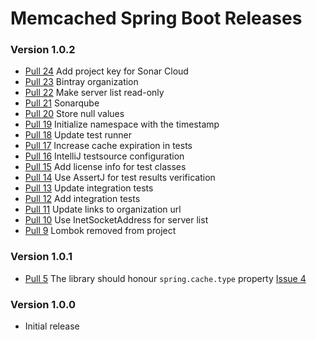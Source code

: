 # Memcached Spring Boot Releases #

### Version 1.0.2 ###

* [Pull 24](https://github.com/sixhours-team/memcached-spring-boot/pull/24) Add project key for Sonar Cloud
* [Pull 23](https://github.com/sixhours-team/memcached-spring-boot/pull/23) Bintray organization
* [Pull 22](https://github.com/sixhours-team/memcached-spring-boot/pull/22) Make server list read-only
* [Pull 21](https://github.com/sixhours-team/memcached-spring-boot/pull/21) Sonarqube
* [Pull 20](https://github.com/sixhours-team/memcached-spring-boot/pull/20) Store null values
* [Pull 19](https://github.com/sixhours-team/memcached-spring-boot/pull/19) Initialize namespace with the timestamp
* [Pull 18](https://github.com/sixhours-team/memcached-spring-boot/pull/18) Update test runner
* [Pull 17](https://github.com/sixhours-team/memcached-spring-boot/pull/17) Increase cache expiration in tests
* [Pull 16](https://github.com/sixhours-team/memcached-spring-boot/pull/16) IntelliJ testsource configuration
* [Pull 15](https://github.com/sixhours-team/memcached-spring-boot/pull/15) Add license info for test classes
* [Pull 14](https://github.com/sixhours-team/memcached-spring-boot/pull/14) Use AssertJ for test results verification
* [Pull 13](https://github.com/sixhours-team/memcached-spring-boot/pull/13) Update integration tests
* [Pull 12](https://github.com/sixhours-team/memcached-spring-boot/pull/12) Add integration tests
* [Pull 11](https://github.com/sixhours-team/memcached-spring-boot/pull/11) Update links to organization url
* [Pull 10](https://github.com/sixhours-team/memcached-spring-boot/pull/10) Use InetSocketAddress for server list
* [Pull 9](https://github.com/sixhours-team/memcached-spring-boot/pull/9) Lombok removed from project

### Version 1.0.1 ###

* [Pull 5](https://github.com/sixhours-team/memcached-spring-boot/pull/5) The library should honour `spring.cache.type` property [Issue 4](https://github.com/sixhours-team/memcached-spring-boot/issues/4) 

### Version 1.0.0 ###

* Initial release
